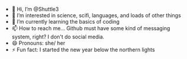 - 👋 Hi, I’m @Shuttle3
- 👀 I’m interested in science, scifi, languages, and loads of other things
- 🌱 I’m currently learning the basics of coding
- 📫 How to reach me... Github must have some kind of messaging system, right? I don't do social media.
- 😄 Pronouns: she/ her
- ⚡ Fun fact: I started the new year below the northern lights

<!---
Shuttle3/Shuttle3 is a ✨ special ✨ repository because its `README.md` (this file) appears on your GitHub profile.
You can click the Preview link to take a look at your changes.
--->
